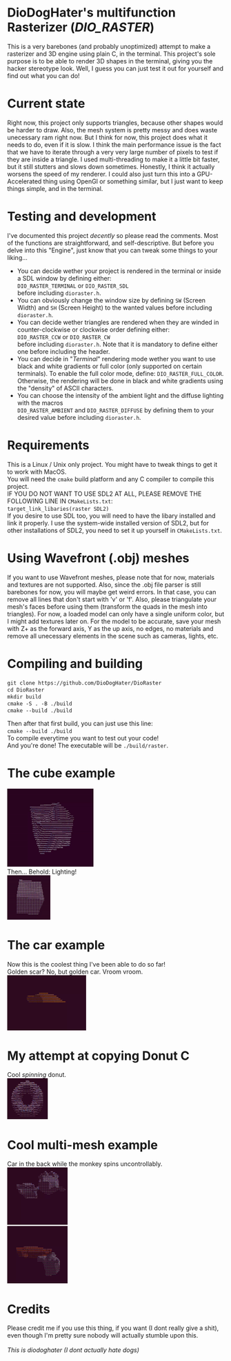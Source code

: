 # DioDogHater's multifunction Rasterizer (*DIO_RASTER*)
This is a very barebones (and probably unoptimized) attempt to make a rasterizer and 3D engine using plain C, in the terminal.
This project's sole purpose is to be able to render 3D shapes in the terminal, giving you the hacker stereotype look.
Well, I guess you can just test it out for yourself and find out what you can do!

# Current state
Right now, this project only supports triangles, because other shapes would be harder to draw. Also, the mesh system
is pretty messy and does waste unecessary ram right now. But I think for now, this project does what it needs to do,
even if it is slow. I think the main performance issue is the fact that we have to iterate through a very very large
number of pixels to test if they are inside a triangle. I used multi-threading to make it a little bit faster, but it
still stutters and slows down sometimes. Honestly, I think it actually worsens the speed of my renderer.
I could also just turn this into a GPU-Accelerated thing using OpenGl or something similar, but I just want to keep
things simple, and in the terminal.

# Testing and development
I've documented this project *decently* so please read the comments. Most of the functions are straightforward, and self-descriptive.
But before you delve into this "Engine", just know that you can tweak some things to your liking...
- You can decide wether your project is rendered in the terminal or inside a SDL window by defining either:\
`DIO_RASTER_TERMINAL` or `DIO_RASTER_SDL`\
before including `dioraster.h`.
- You can obviously change the window size by defining `SW` (Screen Width) and `SH` (Screen Height) to the wanted values
before including `dioraster.h`.
- You can decide wether triangles are rendered when they are winded in counter-clockwise or clockwise order defining either:\
`DIO_RASTER_CCW` or `DIO_RASTER_CW`\
before including `dioraster.h`. Note that it is mandatory to define either one before including the header.
- You can decide in "*Terminal*" rendering mode wether you want to use black and white gradients or full color (only supported on certain terminals).
To enable the full color mode, define: `DIO_RASTER_FULL_COLOR`. Otherwise, the rendering will be done in black and white gradients using the
"density" of ASCII characters.
- You can choose the intensity of the ambient light and the diffuse lighting with the macros\
`DIO_RASTER_AMBIENT` and `DIO_RASTER_DIFFUSE` by defining them to your desired value before including
`dioraster.h`.

# Requirements
This is a Linux / Unix only project. You might have to tweak things to get it to work with MacOS.\
You will need the `cmake` build platform and any C compiler to compile this project.\
IF YOU DO NOT WANT TO USE SDL2 AT ALL, PLEASE REMOVE THE FOLLOWING LINE IN `CMakeLists.txt`:\
`target_link_libaries(raster SDL2)`\
If you desire to use SDL too, you will need to have the libary installed and link it properly. I use the system-wide installed
version of SDL2, but for other installations of SDL2, you need to set it up yourself in `CMakeLists.txt`.

# Using Wavefront (.obj) meshes
If you want to use Wavefront meshes, please note that for now, materials and textures are not supported. Also, since the .obj file parser is still barebones for now, you will maybe get weird errors. In that case, you can remove all lines that don't start with 'v' or 'f'.
Also, please triangulate your mesh's faces before using them (transform the quads in the mesh into triangles).
For now, a loaded model can only have a single uniform color, but I might add textures later on.
For the model to be accurate, save your mesh with Z+ as the forward axis, Y as the up axis, no edges, no materials and remove all unecessary elements in the scene such as cameras, lights, etc.

# Compiling and building
```
git clone https://github.com/DioDogHater/DioRaster
cd DioRaster
mkdir build
cmake -S . -B ./build
cmake --build ./build
```
Then after that first build, you can just use this line:\
`cmake --build ./build`\
To compile everytime you want to test out your code!\
And you're done! The executable will be `./build/raster`.

# The cube example
![A cube rotating in 3D, rendered in ASCII](https://github.com/DioDogHater/DioDogHater/blob/fde1610ef43855ae6795829926043d9244c518e5/triangleraster_cube.gif "The Cube.")\
Then... Behold: Lighting!\
![A shaded cube rotating in 3D, rendered in ASCII](https://github.com/DioDogHater/DioDogHater/blob/ebe9eb04076de24d05cd04276cd687b588c0048e/triangleraster_shadedcube.gif "The Shaded Cube.")

# The car example
Now this is the coolest thing I've been able to do so far!\
Golden scar? No, but golden car. Vroom vroom.\
![A car rotating in 3D, rendered using hashtags in a gold color](https://github.com/DioDogHater/DioDogHater/blob/eb32255b533146afe500c420d3f5e5576db2fa4a/triangleraster_car.gif "The Golden Car.")

# My attempt at copying Donut C
Cool *spinning* donut.\
![Donut rotating in 3D using ASCII shading](https://github.com/DioDogHater/DioDogHater/blob/15e2a362b9d393115e25063826c47a8f35d91926/triangleraster_donut.gif "The Donut.")

# Cool multi-mesh example
Car in the back while the monkey spins uncontrollably.\
![Car and monkey (suzanne) spinning in 3D, in grayscale](https://github.com/DioDogHater/DioDogHater/blob/f845722920819ad3b338ae85dd3b26889b274f81/triangleraster_multmesh_grayscale.gif "The Multimesh Example.")\
![Car and monkey (suzanne) spinning in 3D, in color](https://github.com/DioDogHater/DioDogHater/blob/f845722920819ad3b338ae85dd3b26889b274f81/triangleraster_multimesh_color.gif "The Multimesh Example.")

# Credits
Please credit me if you use this thing, if you want (I dont really give a shit), even though I'm pretty sure nobody will actually stumble upon this.\
\
*This is diodoghater (I dont actually hate dogs)*
